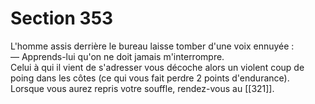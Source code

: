 # Section 353

L'homme assis derrière le bureau laisse tomber d'une voix ennuyée :  
— Apprends-lui qu'on ne doit jamais m'interrompre.  
Celui à qui il vient de s'adresser vous décoche alors un violent coup de poing dans les côtes (ce qui vous fait perdre 2 points d'endurance). Lorsque vous aurez repris votre souffle, rendez-vous au [[321]].